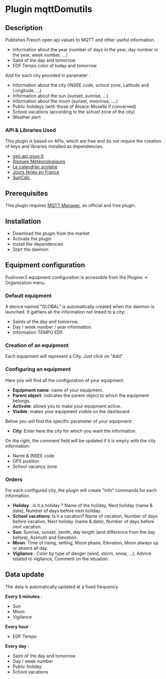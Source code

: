 # Plugin mqttDomutils

## Description

Publishes French open api values to MQTT and other useful information.

- Information about the year (number of days in the year, day number in the year, week number, ...)
- Saint of the day and tomorrow
- EDF Tempo color of today and tomorrow

And for each city provided in parameter :

- Information about the city (INSEE code, school zone, Latitude and Longitude, ...)
- Information about the sun (sunset, sunrise, ...)
- Information about the moon (sunset, moonrise, ....)
- Public holidays (with those of Alsace-Moselle if concerned)
- School vacations (according to the school zone of the city)
- Weather alert

### API & Libraries Used

This plugin is based on APIs, which are free and do not require the creation of keys and libraries installed as dependencies.

- [geo.api.gouv.fr](https://geo.api.gouv.fr/)
- [Risques Météorologiques](https://public.opendatasoft.com/explore/dataset/risques-meteorologiques-copy/api/)
- [Le calendrier scolaire](https://data.education.gouv.fr/explore/dataset/fr-en-calendrier-scolaire/information/)
- [Jours fériés en France](https://calendrier.api.gouv.fr/jours-feries/)
- [SunCalc](https://github.com/mourner/suncalc)

## Prerequisites

This plugin requires [MQTT Manager](https://market.jeedom.com/index.php?v=d&p=market_display&id=4213), an official and free plugin.

## Installation

- Download the plugin from the market
- Activate the plugin
- Install the dependencies
- Start the daemon

## Equipment configuration

Pushover2 equipment configuration is accessible from the Plugins → Organization menu.

### Default equipment

A device named "GLOBAL" is automatically created when the daemon is launched. It gathers all the information
not linked to a city:

- Saints of the day and tomorrow.
- Day / week number / year information.
- Information TEMPO EDF.

### Creation of an equipment

Each equipment will represent a City. Just click on "Add".

### Configuring an equipment

Here you will find all the configuration of your equipment:

- **Equipment name**: name of your equipment.
- **Parent object**: indicates the parent object to which the equipment belongs.
- **Activate**: allows you to make your equipment active.
- **Visible**: makes your equipment visible on the dashboard.

Below you will find the specific parameter of your equipment:

- **City**: Enter here the city for which you want the information.

On the right, the comment field will be updated if it is empty with the city information:

- Name & INSEE code
- GPS position
- School vacancy zone

### Orders

For each configured city, the plugin will create "info" commands for each information.

- **Holiday** : Is it a holiday ? Name of the holiday, Next holiday (name & date), Number of days before next holiday.
- **School vacations**: Is it a vacation? Name of vacation, Number of days before vacation, Next holiday (name & date), Number of days before next vacation.
- **Sun**: Sunrise, sunset, zenith, day length (and difference from the day before), Azimuth and Elevation.
- **Moon**: Time of rising, setting, Moon phase, Elevation, Moon always up or absent all day.
- **Vigilance** : Color by type of danger (wind, storm, snow, ...), Advice related to vigilance, Comment on the situation.

## Data update

The data is automatically updated at a fixed frequency.

**Every 5 minutes** :
- Sun
- Moon
- Vigilance

**Every hour** :
- EDF Tempo

**Every day** :
- Saint of the day and tomorrow
- Day / week number
- Public holiday
- School vacations
